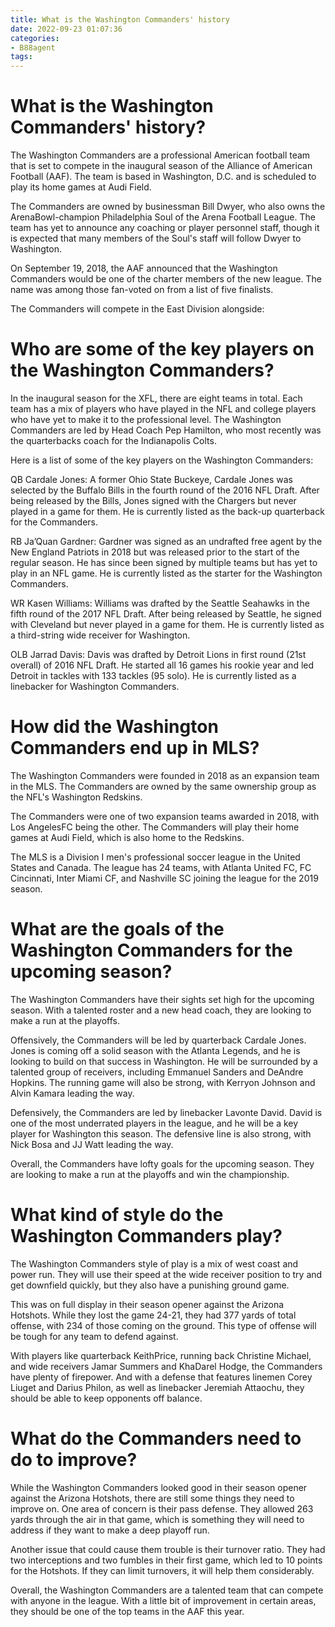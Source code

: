 ```yaml
---
title: What is the Washington Commanders' history
date: 2022-09-23 01:07:36
categories:
- B88agent
tags:
---
```



#  What is the Washington Commanders' history?

The Washington Commanders are a professional American football team that is set to compete in the inaugural season of the Alliance of American Football (AAF). The team is based in Washington, D.C. and is scheduled to play its home games at Audi Field.

The Commanders are owned by businessman Bill Dwyer, who also owns the ArenaBowl-champion Philadelphia Soul of the Arena Football League. The team has yet to announce any coaching or player personnel staff, though it is expected that many members of the Soul's staff will follow Dwyer to Washington. 

On September 19, 2018, the AAF announced that the Washington Commanders would be one of the charter members of the new league. The name was among those fan-voted on from a list of five finalists. 

The Commanders will compete in the East Division alongside: 


#  Who are some of the key players on the Washington Commanders?

In the inaugural season for the XFL, there are eight teams in total. Each team has a mix of players who have played in the NFL and college players who have yet to make it to the professional level. The Washington Commanders are led by Head Coach Pep Hamilton, who most recently was the quarterbacks coach for the Indianapolis Colts.

Here is a list of some of the key players on the Washington Commanders:

QB Cardale Jones: A former Ohio State Buckeye, Cardale Jones was selected by the Buffalo Bills in the fourth round of the 2016 NFL Draft. After being released by the Bills, Jones signed with the Chargers but never played in a game for them. He is currently listed as the back-up quarterback for the Commanders.

RB Ja’Quan Gardner: Gardner was signed as an undrafted free agent by the New England Patriots in 2018 but was released prior to the start of the regular season. He has since been signed by multiple teams but has yet to play in an NFL game. He is currently listed as the starter for the Washington Commanders.

WR Kasen Williams: Williams was drafted by the Seattle Seahawks in the fifth round of the 2017 NFL Draft. After being released by Seattle, he signed with Cleveland but never played in a game for them. He is currently listed as a third-string wide receiver for Washington.

OLB Jarrad Davis: Davis was drafted by Detroit Lions in first round (21st overall) of 2016 NFL Draft. He started all 16 games his rookie year and led Detroit in tackles with 133 tackles (95 solo). He is currently listed as a linebacker for Washington Commanders.

#  How did the Washington Commanders end up in MLS?

The Washington Commanders were founded in 2018 as an expansion team in the MLS. The Commanders are owned by the same ownership group as the NFL's Washington Redskins.

The Commanders were one of two expansion teams awarded in 2018, with Los AngelesFC being the other. The Commanders will play their home games at Audi Field, which is also home to the Redskins.

The MLS is a Division I men's professional soccer league in the United States and Canada. The league has 24 teams, with Atlanta United FC, FC Cincinnati, Inter Miami CF, and Nashville SC joining the league for the 2019 season.

#  What are the goals of the Washington Commanders for the upcoming season?

The Washington Commanders have their sights set high for the upcoming season. With a talented roster and a new head coach, they are looking to make a run at the playoffs.

Offensively, the Commanders will be led by quarterback Cardale Jones. Jones is coming off a solid season with the Atlanta Legends, and he is looking to build on that success in Washington. He will be surrounded by a talented group of receivers, including Emmanuel Sanders and DeAndre Hopkins. The running game will also be strong, with Kerryon Johnson and Alvin Kamara leading the way.

Defensively, the Commanders are led by linebacker Lavonte David. David is one of the most underrated players in the league, and he will be a key player for Washington this season. The defensive line is also strong, with Nick Bosa and JJ Watt leading the way.

Overall, the Commanders have lofty goals for the upcoming season. They are looking to make a run at the playoffs and win the championship.

#  What kind of style do the Washington Commanders play?

The Washington Commanders style of play is a mix of west coast and power run. They will use their speed at the wide receiver position to try and get downfield quickly, but they also have a punishing ground game.

This was on full display in their season opener against the Arizona Hotshots. While they lost the game 24-21, they had 377 yards of total offense, with 234 of those coming on the ground. This type of offense will be tough for any team to defend against.

With players like quarterback KeithPrice, running back Christine Michael, and wide receivers Jamar Summers and KhaDarel Hodge, the Commanders have plenty of firepower. And with a defense that features linemen Corey Liuget and Darius Philon, as well as linebacker Jeremiah Attaochu, they should be able to keep opponents off balance.

# What do the Commanders need to do to improve?

While the Washington Commanders looked good in their season opener against the Arizona Hotshots, there are still some things they need to improve on. One area of concern is their pass defense. They allowed 263 yards through the air in that game, which is something they will need to address if they want to make a deep playoff run.

Another issue that could cause them trouble is their turnover ratio. They had two interceptions and two fumbles in their first game, which led to 10 points for the Hotshots. If they can limit turnovers, it will help them considerably.

Overall, the Washington Commanders are a talented team that can compete with anyone in the league. With a little bit of improvement in certain areas, they should be one of the top teams in the AAF this year.